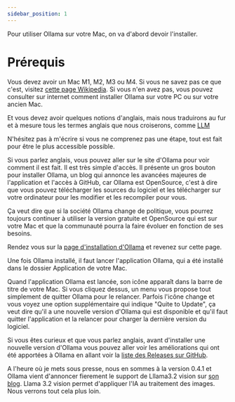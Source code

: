 ```yaml
---
sidebar_position: 1
---
```

Pour utiliser Ollama sur votre Mac, on va d'abord devoir l'installer.

# Prérequis

Vous devez avoir un Mac M1, M2, M3 ou M4. Si vous ne savez pas ce que c'est, visitez [cette page Wikipedia](https://fr.wikipedia.org/wiki/Apple_M1). Si vous n'en avez pas, vous pouvez consulter sur internet comment installer Ollama sur votre PC ou sur votre ancien Mac.

Et vous devez avoir quelques notions d'anglais, mais nous traduirons au fur et à mesure tous les termes anglais que nous croiserons, comme [LLM](/learn/lectures/glossaire#LLM)

N'hésitez pas à m'écrire si vous ne comprenez pas une étape, tout est fait pour être le plus accessible possible.

Si vous parlez anglais, vous pouvez aller sur le site d'Ollama pour voir comment il est fait. Il est très simple d'accès. Il présente un gros bouton pour installer Ollama, un blog qui annonce les avancées majeures de l'application et l'accès à GitHub, car Ollama est OpenSource, c'est à dire que vous pouvez télécharger les sources du logiciel et les télécharger sur votre ordinateur pour les modifier et les recompiler pour vous.

Ça veut dire que si la société Ollama change de politique, vous pourrez toujours continuer à utiliser la version gratuite et OpenSource qui est sur votre Mac et que la communauté pourra la faire évoluer en fonction de ses besoins.

Rendez vous sur la [page d'installation d'Ollama](/install/ollama) et revenez sur cette page.

Une fois Ollama installé, il faut lancer l'application Ollama, qui a été installé dans le dossier Application de votre Mac.

Quand l'application Ollama est lancée, son icône apparaît dans la barre de titre de votre Mac. Si vous cliquez dessus, un menu vous propose tout simplement de quitter Ollama pour le relancer. Parfois l'icône change et vous voyez une option supplémentaire qui indique "Quite to Update", ça veut dire qu'il a une nouvelle version d'Ollama qui est disponible et qu'il faut quitter l'application et la relancer pour charger la dernière version du logiciel.

Si vous êtes curieux et que vous parlez anglais, avant d'installer une nouvelle version d'Ollama vous pouvez aller voir les améliorations qui ont été apportées à Ollama en allant voir la [liste des Releases sur GitHub](https://github.com/ollama/ollama/releases).

A l'heure où je mets sous presse, nous en sommes à la version 0.4.1 et Ollama vient d'annoncer fierement le support de Lllama3.2 vision sur [son blog](https://ollama.com/blog). Llama 3.2 vision permet d'appliquer l'IA au traitement des images. Nous verrons tout cela plus loin.

